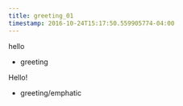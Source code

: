 ```yaml
---
title: greeting_01
timestamp: 2016-10-24T15:17:50.559905774-04:00
---
```


hello
* greeting

Hello!
* greeting/emphatic
